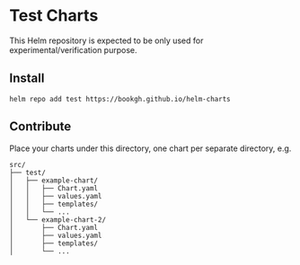 # Test Charts

This Helm repository is expected to be only used for experimental/verification purpose.

## Install

```shell
helm repo add test https://bookgh.github.io/helm-charts
```

## Contribute

Place your charts under this directory, one chart per separate directory, e.g.

```shell
src/
├── test/
│   ├── example-chart/
│   │   ├── Chart.yaml
│   │   ├── values.yaml
│   │   ├── templates/
│   │   └── ...
│   └── example-chart-2/
│       ├── Chart.yaml
│       ├── values.yaml
│       ├── templates/
│       └── ...
```
